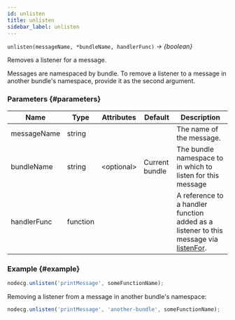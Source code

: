 ```yaml
---
id: unlisten
title: unlisten
sidebar_label: unlisten
---
```


`unlisten(messageName, *bundleName, handlerFunc)` _→ \{boolean\}_

Removes a listener for a message.

Messages are namespaced by bundle. To remove a listener to a message in another bundle's namespace, provide it as the second argument.

### Parameters {#parameters}

| Name        | Type     | Attributes    | Default        | Description                                                                                          |
| ----------- | -------- | ------------- | -------------- | ---------------------------------------------------------------------------------------------------- |
| messageName | string   |               |                | The name of the message.                                                                             |
| bundleName  | string   | &lt;optional> | Current bundle | The bundle namespace to in which to listen for this message                                          |
| handlerFunc | function |               |                | A reference to a handler function added as a listener to this message via [listenFor](listenFor.md). |

### Example {#example}

```js
nodecg.unlisten('printMessage', someFunctionName);
```

Removing a listener from a message in another bundle's namespace:

```js
nodecg.unlisten('printMessage', 'another-bundle', someFunctionName);
```
